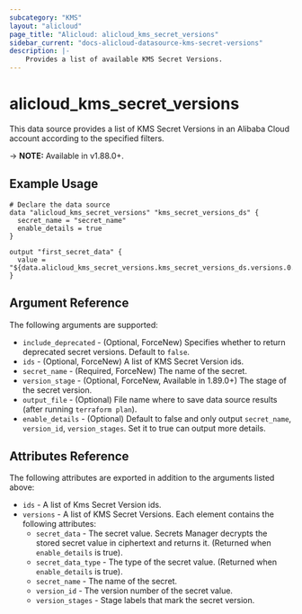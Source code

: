 ```yaml
---
subcategory: "KMS"
layout: "alicloud"
page_title: "Alicloud: alicloud_kms_secret_versions"
sidebar_current: "docs-alicloud-datasource-kms-secret-versions"
description: |-
    Provides a list of available KMS Secret Versions.
---
```


# alicloud\_kms\_secret\_versions

This data source provides a list of KMS Secret Versions in an Alibaba Cloud account according to the specified filters.
 
-> **NOTE:** Available in v1.88.0+.

## Example Usage

```
# Declare the data source
data "alicloud_kms_secret_versions" "kms_secret_versions_ds" {
  secret_name = "secret_name"
  enable_details = true
}

output "first_secret_data" {
  value = "${data.alicloud_kms_secret_versions.kms_secret_versions_ds.versions.0.secret_data}"
}
```

## Argument Reference

The following arguments are supported:

* `include_deprecated` - (Optional, ForceNew) Specifies whether to return deprecated secret versions. Default to `false`.
* `ids` - (Optional, ForceNew) A list of KMS Secret Version ids.
* `secret_name` - (Required, ForceNew) The name of the secret.
* `version_stage` - (Optional, ForceNew, Available in 1.89.0+) The stage of the secret version.
* `output_file` - (Optional) File name where to save data source results (after running `terraform plan`).
* `enable_details` - (Optional) Default to false and only output `secret_name`, `version_id`, `version_stages`. Set it to true can output more details.

## Attributes Reference

The following attributes are exported in addition to the arguments listed above:

* `ids` -  A list of Kms Secret Version ids. 
* `versions` - A list of KMS Secret Versions. Each element contains the following attributes:
  * `secret_data` - The secret value. Secrets Manager decrypts the stored secret value in ciphertext and returns it. (Returned when `enable_details` is true).
  * `secret_data_type` - The type of the secret value. (Returned when `enable_details` is true).
  * `secret_name` - The name of the secret.
  * `version_id` - The version number of the secret value.
  * `version_stages` - Stage labels that mark the secret version.

